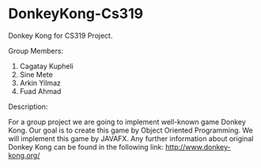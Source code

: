 # DonkeyKong-Cs319
Donkey Kong for CS319 Project.

Group Members: 
1. Cagatay Kupheli
2. Sine Mete
3. Arkin Yilmaz
4. Fuad Ahmad

Description:

For a group project we are going to implement well-known game Donkey Kong. Our goal is to create this game by Object Oriented Programming.
We will implement this game by JAVAFX. Any further information about original Donkey Kong can be found in the following link:
http://www.donkey-kong.org/


